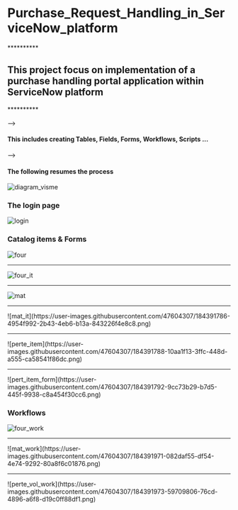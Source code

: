 # Purchase_Request_Handling_in_ServiceNow_platform

 **********    <h2> This project focus on implementation of a purchase handling portal application within ServiceNow platform </h2>  **********  
 
 --> <h4> This includes creating Tables, Fields, Forms, Workflows, Scripts ... </h4>

 --> <h4> The following resumes the process </h4>
 
 ![diagram_visme](https://user-images.githubusercontent.com/47604307/184386398-4870da69-1a3a-4011-8b02-48ac6b3bd70e.png)
 
  <h3> The login page </h3>
 
 ![login](https://user-images.githubusercontent.com/47604307/184387393-0288ceef-1195-4dc2-ac26-a9c77c987935.png)
 
  <h3> Catalog items & Forms </h3>
 
![four](https://user-images.githubusercontent.com/47604307/184391780-fd93eef5-4b43-4f4f-b3b8-1e127bfbc172.png)

___________________________________________________________________________________________________________________

![four_it](https://user-images.githubusercontent.com/47604307/184391781-753438ee-d234-4d2f-ad74-bd7f82f90424.png)

___________________________________________________________________________________________________________________

![mat](https://user-images.githubusercontent.com/47604307/184391784-a6e63f84-7f72-4610-9375-3709fb7d8fde.png)
<hr/>
![mat_it](https://user-images.githubusercontent.com/47604307/184391786-4954f992-2b43-4eb6-b13a-843226f4e8c8.png)
<hr/>
![perte_item](https://user-images.githubusercontent.com/47604307/184391788-10aa1f13-3ffc-448d-a555-ca58541f86dc.png)
<hr/>
![pert_item_form](https://user-images.githubusercontent.com/47604307/184391792-9cc73b29-b7d5-445f-9938-c8a454f30cc6.png)

 
  <h3> Workflows </h3>

![four_work](https://user-images.githubusercontent.com/47604307/184391969-6420a890-34e8-44f4-b316-69246e9fb458.png)
<hr/>
![mat_work](https://user-images.githubusercontent.com/47604307/184391971-082daf55-df54-4e74-9292-80a8f6c01876.png)
<hr/>
![perte_vol_work](https://user-images.githubusercontent.com/47604307/184391973-59709806-76cd-4896-a6f8-d19c0ff88df1.png)






